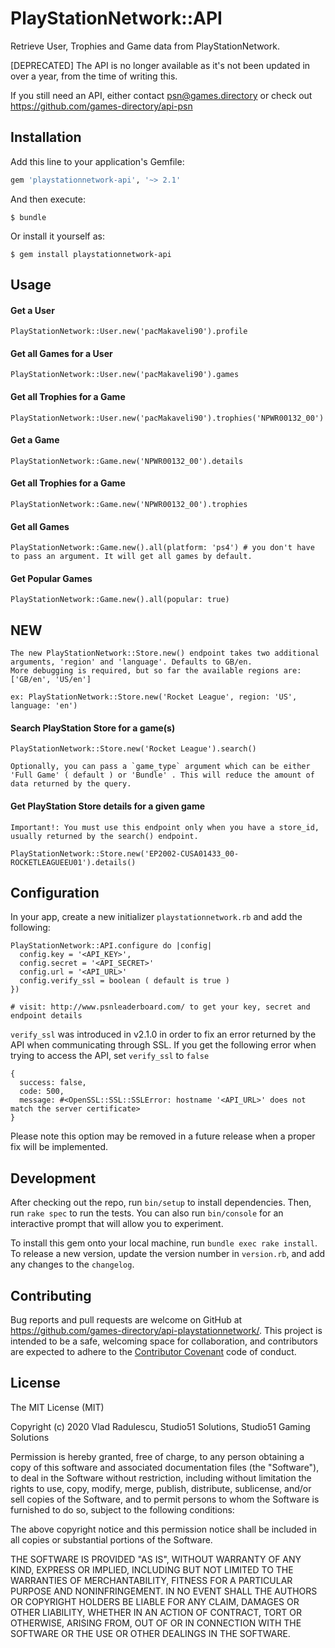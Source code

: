 # PlayStationNetwork::API

Retrieve User, Trophies and Game data from PlayStationNetwork.

[DEPRECATED] The API is no longer available as it's not been updated in over a
year, from the time of writing this.

If you still need an API, either contact psn@games.directory or check out https://github.com/games-directory/api-psn

## Installation

Add this line to your application's Gemfile:

```ruby
gem 'playstationnetwork-api', '~> 2.1'
```

And then execute:

    $ bundle

Or install it yourself as:

    $ gem install playstationnetwork-api

## Usage

#### Get a User
`PlayStationNetwork::User.new('pacMakaveli90').profile`

#### Get all Games for a User
`PlayStationNetwork::User.new('pacMakaveli90').games`


#### Get all Trophies for a Game
`PlayStationNetwork::User.new('pacMakaveli90').trophies('NPWR00132_00')`


#### Get a Game
`PlayStationNetwork::Game.new('NPWR00132_00').details`


#### Get all Trophies for a Game
`PlayStationNetwork::Game.new('NPWR00132_00').trophies`


#### Get all Games
`PlayStationNetwork::Game.new().all(platform: 'ps4') # you don't have to pass an argument. It will get all games by default.`

#### Get Popular Games
`PlayStationNetwork::Game.new().all(popular: true)`

## NEW

```
The new PlayStationNetwork::Store.new() endpoint takes two additional arguments, 'region' and 'language'. Defaults to GB/en.
More debugging is required, but so far the available regions are: ['GB/en', 'US/en']

ex: PlayStationNetwork::Store.new('Rocket League', region: 'US', language: 'en')
```

#### Search PlayStation Store for a game(s)
```
PlayStationNetwork::Store.new('Rocket League').search()

Optionally, you can pass a `game_type` argument which can be either 'Full Game' ( default ) or 'Bundle' . This will reduce the amount of data returned by the query.
```

#### Get PlayStation Store details for a given game
```
Important!: You must use this endpoint only when you have a store_id, usually returned by the search() endpoint.

PlayStationNetwork::Store.new('EP2002-CUSA01433_00-ROCKETLEAGUEEU01').details()
```

## Configuration

In your app, create a new initializer `playstationnetwork.rb` and add the following:

```
PlayStationNetwork::API.configure do |config|
  config.key = '<API_KEY>',
  config.secret = '<API_SECRET>'
  config.url = '<API_URL>'
  config.verify_ssl = boolean ( default is true )
})

# visit: http://www.psnleaderboard.com/ to get your key, secret and endpoint details
```

`verify_ssl` was introduced in v2.1.0 in order to fix an error returned by the API when communicating through SSL.
If you get the following error when trying to access the API, set `verify_ssl` to `false`
```
{ 
  success: false, 
  code: 500, 
  message: #<OpenSSL::SSL::SSLError: hostname '<API_URL>' does not match the server certificate>
}
```

Please note this option may be removed in a future release when a proper fix will be implemented.

## Development

After checking out the repo, run `bin/setup` to install dependencies. Then, run `rake spec` to run the tests. You can also run `bin/console` for an interactive prompt that will allow you to experiment.

To install this gem onto your local machine, run `bundle exec rake install`. To release a new version, update the version number in `version.rb`, and add any changes to the `changelog`.

## Contributing

Bug reports and pull requests are welcome on GitHub at https://github.com/games-directory/api-playstationnetwork/. This project is intended to be a safe, welcoming space for collaboration, and contributors are expected to adhere to the [Contributor Covenant](http://contributor-covenant.org) code of conduct.

## License

The MIT License (MIT)

Copyright (c) 2020 Vlad Radulescu, Studio51 Solutions, Studio51 Gaming Solutions

Permission is hereby granted, free of charge, to any person obtaining a copy
of this software and associated documentation files (the "Software"), to deal
in the Software without restriction, including without limitation the rights
to use, copy, modify, merge, publish, distribute, sublicense, and/or sell
copies of the Software, and to permit persons to whom the Software is
furnished to do so, subject to the following conditions:

The above copyright notice and this permission notice shall be included in
all copies or substantial portions of the Software.

THE SOFTWARE IS PROVIDED "AS IS", WITHOUT WARRANTY OF ANY KIND, EXPRESS OR
IMPLIED, INCLUDING BUT NOT LIMITED TO THE WARRANTIES OF MERCHANTABILITY,
FITNESS FOR A PARTICULAR PURPOSE AND NONINFRINGEMENT. IN NO EVENT SHALL THE
AUTHORS OR COPYRIGHT HOLDERS BE LIABLE FOR ANY CLAIM, DAMAGES OR OTHER
LIABILITY, WHETHER IN AN ACTION OF CONTRACT, TORT OR OTHERWISE, ARISING FROM,
OUT OF OR IN CONNECTION WITH THE SOFTWARE OR THE USE OR OTHER DEALINGS IN
THE SOFTWARE.
